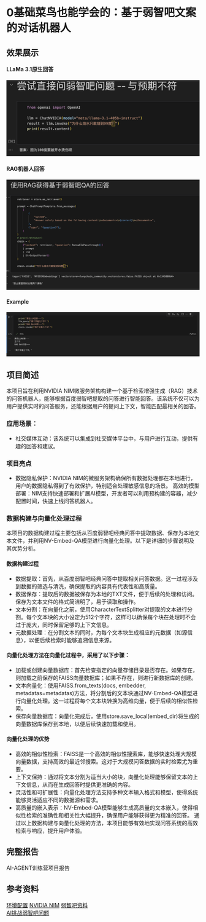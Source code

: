 # 0基础菜鸟也能学会的：基于弱智吧文案的对话机器人
## 效果展示
#### LLaMa 3.1原生回答
![LLaMa3.1 Raw Answer](images/raw_QA.png)
#### RAG机器人回答
![RAG-Bot Answer](images/RAG_QA.png)

#### Example
![Example2](images/example2.png)

## 项目简述
本项目旨在利用NVIDIA NIM微服务架构构建一个基于检索增强生成（RAG）技术的问答机器人，能够根据百度弱智吧提取的问答进行智能回答。该系统不仅可以为用户提供实时的问答服务，还能根据用户的提问上下文，智能匹配最相关的回答。

### 应用场景：
- 社交媒体互动：该系统可以集成到社交媒体平台中，与用户进行互动，提供有趣的回答和建议。
### 项目亮点
- 数据隐私保护：NVIDIA NIM的微服务架构确保所有数据处理都在本地进行，用户的数据隐私得到了有效保护，特别适合处理敏感信息的场景。
高效的模型部署：NIM支持快速部署和扩展AI模型，开发者可以利用预构建的容器，减少配置时间，快速上线问答机器人。

### 数据构建与向量化处理过程
  本项目的数据构建过程主要包括从百度弱智吧经典问答中提取数据、保存为本地文本文件，并利用NV-Embed-QA模型进行向量化处理。以下是详细的步骤说明及其优势分析。
#### 数据构建过程
- 数据提取：首先，从百度弱智吧经典问答中提取相关问答数据。这一过程涉及到数据的筛选与清洗，确保提取的内容具有代表性和高质量。
- 数据保存：提取后的数据被保存为本地的TXT文件，便于后续的处理和访问。保存为文本文件的格式简洁明了，易于读取和操作。
- 文本分割：在向量化之前，使用CharacterTextSplitter对提取的文本进行分割。每个文本块的大小设定为512个字符，这样可以确保每个块在处理时不会过于庞大，同时保留足够的上下文信息。
- 元数据处理：在分割文本的同时，为每个文本块生成相应的元数据（如源信息），以便后续检索时能够追溯信息来源。
#### 向量化处理方法在向量化过程中，采用了以下步骤：
- 加载或创建向量数据库：首先检查指定的向量存储目录是否存在。如果存在，则加载之前保存的FAISS向量数据库；如果不存在，则进行新数据库的创建。
- 文本向量化：使用FAISS.from_texts(docs, embedder, metadatas=metadatas)方法，将分割后的文本块通过NV-Embed-QA模型进行向量化处理。这一过程将每个文本块转换为高维向量，便于后续的相似性检索。
- 保存向量数据库：向量化完成后，使用store.save_local(embed_dir)将生成的向量数据库保存到本地，以便后续快速加载和使用。
#### 向量化处理的优势
- 高效的相似性检索：FAISS是一个高效的相似性搜索库，能够快速处理大规模向量数据，支持高效的最近邻搜索。这对于大规模问答数据的实时检索尤为重要。
- 上下文保持：通过将文本分割为适当大小的块，向量化处理能够保留文本的上下文信息，从而在生成回答时提供更准确的内容。
- 灵活性和可扩展性：向量化处理方法支持多种文本输入格式和模型，使得系统能够灵活适应不同的数据源和需求。
- 高质量的嵌入表示：NV-Embed-QA模型能够生成高质量的文本嵌入，使得相似性检索的准确性和相关性大幅提升，确保用户能够获得更为精准的回答。
通过以上数据构建与向量化处理的方法，本项目能够有效地实现问答系统的高效检索与响应，提升用户体验。

## 完整报告
AI-AGENT训练营项目报告

## 参考资料
[环境配置](https://blog.csdn.net/kunhe0512/article/details/140910139) 
[NVIDIA NIM](https://build.nvidia.com/) 
[弱智吧资料](https://tieba.baidu.com/f?kw=%E5%BC%B1%E6%99%BA&ie=utf-8)  
[AI挑战弱智吧问题](https://news.sciencenet.cn/htmlnews/2024/4/521058.shtm)  




